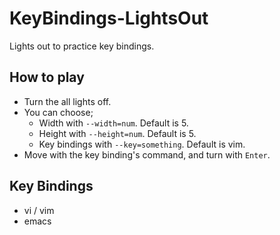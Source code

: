 # KeyBindings-LightsOut
Lights out to practice key bindings.

## How to play
+ Turn the all lights off.
+ You can choose;
    - Width with `--width=num`. Default is 5.
    - Height with `--height=num`. Default is 5.
    - Key bindings with `--key=something`. Default is vim.
+ Move with the key binding's command, and turn with `Enter`.

## Key Bindings
+ vi / vim
+ emacs
